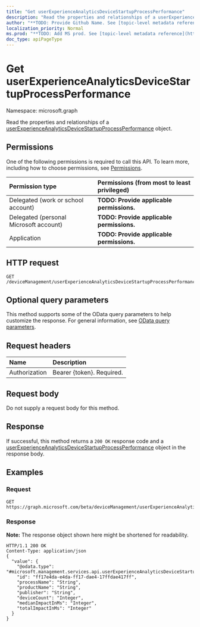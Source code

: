 ```yaml
---
title: "Get userExperienceAnalyticsDeviceStartupProcessPerformance"
description: "Read the properties and relationships of a userExperienceAnalyticsDeviceStartupProcessPerformance object."
author: "**TODO: Provide Github Name. See [topic-level metadata reference](https://msgo.azurewebsites.net/add/document/guidelines/metadata.html#topic-level-metadata)**"
localization_priority: Normal
ms.prod: "**TODO: Add MS prod. See [topic-level metadata reference](https://msgo.azurewebsites.net/add/document/guidelines/metadata.html#topic-level-metadata)**"
doc_type: apiPageType
---
```


# Get userExperienceAnalyticsDeviceStartupProcessPerformance

Namespace: microsoft.graph

Read the properties and relationships of a [userExperienceAnalyticsDeviceStartupProcessPerformance](../resources/userexperienceanalyticsdevicestartupprocessperformance.md) object.

## Permissions
One of the following permissions is required to call this API. To learn more, including how to choose permissions, see [Permissions](/concepts/permissions-reference.md).

|Permission type|Permissions (from most to least privileged)|
|:---|:---|
|Delegated (work or school account)|**TODO: Provide applicable permissions.**|
|Delegated (personal Microsoft account)|**TODO: Provide applicable permissions.**|
|Application|**TODO: Provide applicable permissions.**|

## HTTP request

<!-- {
  "blockType": "ignored"
}
-->
``` http
GET /deviceManagement/userExperienceAnalyticsDeviceStartupProcessPerformance/{userExperienceAnalyticsDeviceStartupProcessPerformanceId}
```

## Optional query parameters
This method supports some of the OData query parameters to help customize the response. For general information, see [OData query parameters](/graph/query-parameters).

## Request headers
|Name|Description|
|:---|:---|
|Authorization|Bearer {token}. Required.|

## Request body
Do not supply a request body for this method.

## Response

If successful, this method returns a `200 OK` response code and a [userExperienceAnalyticsDeviceStartupProcessPerformance](../resources/userexperienceanalyticsdevicestartupprocessperformance.md) object in the response body.

## Examples

### Request
<!-- {
  "blockType": "request",
  "name": "get_userexperienceanalyticsdevicestartupprocessperformance"
}
-->
``` http
GET https://graph.microsoft.com/beta/deviceManagement/userExperienceAnalyticsDeviceStartupProcessPerformance/{userExperienceAnalyticsDeviceStartupProcessPerformanceId}
```

### Response
**Note:** The response object shown here might be shortened for readability.
<!-- {
  "blockType": "response",
  "truncated": true,
  "@odata.type": "microsoft.management.services.api.userExperienceAnalyticsDeviceStartupProcessPerformance"
}
-->
``` http
HTTP/1.1 200 OK
Content-Type: application/json
{
  "value": {
    "@odata.type": "#microsoft.management.services.api.userExperienceAnalyticsDeviceStartupProcessPerformance",
    "id": "ff17e4da-e4da-ff17-dae4-17ffdae417ff",
    "processName": "String",
    "productName": "String",
    "publisher": "String",
    "deviceCount": "Integer",
    "medianImpactInMs": "Integer",
    "totalImpactInMs": "Integer"
  }
}
```

